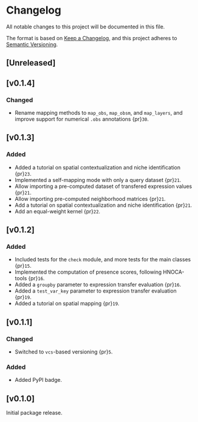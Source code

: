 # Changelog

All notable changes to this project will be documented in this file.

The format is based on [Keep a Changelog][],
and this project adheres to [Semantic Versioning][].

[keep a changelog]: https://keepachangelog.com/en/1.0.0/
[semantic versioning]: https://semver.org/spec/v2.0.0.html

## [Unreleased]

## [v0.1.4]
### Changed
- Rename mapping methods to `map_obs`, `map_obsm`, and `map_layers`, and improve support for numerical `.obs` annotations {pr}`30`.


## [v0.1.3]

### Added
- Added a tutorial on spatial contextualization and niche identification {pr}`23`.
- Implemented a self-mapping mode with only a query dataset {pr}`21`.
- Allow importing a pre-computed dataset of transfered expression values {pr}`21`.
- Allow importing pre-computed neighborhood matrices {pr}`21`.
- Add a tutorial on spatial contextualization and niche identification {pr}`21`.
- Add an equal-weight kernel {pr}`22`.

## [v0.1.2]

### Added
- Included tests for the `check` module, and more tests for the main classes {pr}`15`.
- Implemented the computation of presence scores, following HNOCA-tools {pr}`16`.
- Added a `groupby` parameter to expression transfer evaluation {pr}`16`.
- Added a `test_var_key` parameter to expression transfer evaluation {pr}`19`.
- Added a tutorial on spatial mapping {pr}`19`.

## [v0.1.1]

### Changed
- Switched to `vcs`-based versioning {pr}`5`.

### Added
- Added PyPI badge.

## [v0.1.0]
Initial package release.
